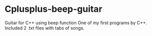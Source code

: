 # Cplusplus-beep-guitar
Guitar for C++ using beep function
One of my first programs by C++.
Included 2 .txt files with tabs of songs.
